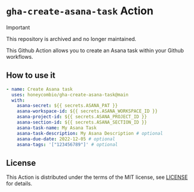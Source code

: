 # `gha-create-asana-task` Action

> [!IMPORTANT]
> This repository is archived and no longer maintained.

This Github Action allows you to create an Asana task within your Github workflows.

## How to use it

```yaml
- name: Create Asana task
  uses: honeycombio/gha-create-asana-task@main
  with:
    asana-secret: ${{ secrets.ASANA_PAT }}
    asana-workspace-id: ${{ secrets.ASANA_WORKSPACE_ID }}
    asana-project-id: ${{ secrets.ASANA_PROJECT_ID }}
    asana-section-id: ${{ secrets.ASANA_SECTION_ID }}
    asana-task-name: My Asana Task
    asana-task-description: My Asana Description # optional
    asana-due-date: 2022-12-05 # optional
    asana-tags: '["123456789"]' # optional
```
## License

This Action is distributed under the terms of the MIT license, see [LICENSE](./LICENSE) for details.